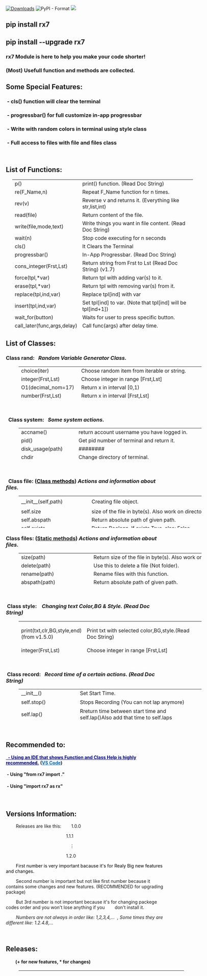 <!--![PyPI - Downloads](https://img.shields.io/pypi/dm/rx7?color=green1)-->
[![Downloads](https://pepy.tech/badge/rx7/month)](https://pepy.tech/project/rx7/month)
![PyPI - Format](https://img.shields.io/pypi/format/rx7?color=blue) 
![](https://img.shields.io/badge/Python-3.x-blue) 
## pip install rx7
## pip install --upgrade&nbsp;rx7

<!--code coverage percentage: ![coverage](https://img.shields.io/badge/Code%20Size-25%20kB-blue)-->
<h3>rx7 Module is here to help you make your code shorter!</h3>
<h3>(Most) Usefull function and methods are collected.</h3>
<h2>Some Special Features:</h2>
<h3>&nbsp;- cls() function will clear the terminal</h3>
<h3>&nbsp;- progressbar() for full customize in-app progressbar</h3>
<h3>&nbsp;- Write with random colors in terminal using style class</h3>
<h3>&nbsp;- Full access to files with file and files class</h3>
<p>&nbsp;</p>
<h2>List of Functions:</h2>
<table style="height: 471px; width: 567px; margin-left: 20px;">
<tbody>
<tr>
<td style="width: 155px;">p()</td>
<td style="width: 396px;">print() function. (Read Doc String)</td>
</tr>
<tr>
<td style="width: 155px;">re(F_Name,n)</td>
<td style="width: 396px;">Repeat F_Name function for n times.</td>
</tr>
<tr>
<td style="width: 155px;">rev(v)</td>
<td style="width: 396px;">Reverse v and returns it. (Everything like str,list,int)</td>
</tr>
<tr>
<td style="width: 155px;">read(file)</td>
<td style="width: 396px;">Return content of the file.</td>
</tr>
<tr>
<td style="width: 155px;">write(file,mode,text)</td>
<td style="width: 396px;">Write things you want in file content.&nbsp;(Read Doc String)</td>
</tr>
<tr>
<td style="width: 155px;">wait(n)</td>
<td style="width: 396px;">Stop code executing for n seconds</td>
</tr>
<tr>
<td style="width: 155px;">cls()</td>
<td style="width: 396px;">It Clears the Terminal</td>
</tr>
<tr>
<td style="width: 155px;">progressbar()</td>
<td style="width: 396px;">In-App Progressbar. (Read Doc String)</td>
</tr>
<tr>
<td style="width: 155px;">cons_integer(Frst,Lst)</td>
<td style="width: 396px;">Return string from Frst to Lst (Read Doc String) (v1.7)</td>
</tr>
<tr>
<td style="width: 155px;">force(tpl,*var)</td>
<td style="width: 396px;">Return tpl with adding var(s) to it.</td>
</tr>
<tr>
<td style="width: 155px;">erase(tpl,*var)</td>
<td style="width: 396px;">Return tpl with removing var(s) from it.</td>
</tr>
<tr>
<td style="width: 155px;">replace(tpl,ind,var)</td>
<td style="width: 396px;">Replace tpl[ind] with var</td>
</tr>
<tr>
<td style="width: 155px;">insert(tpl,ind,var)</td>
<td style="width: 396px;">Set tpl[ind] to var. (Note that tpl[ind] will be tpl[ind+1])</td>
</tr>
<tr>
<td style="width: 155px;">wait_for(button)</td>
<td style="width: 396px;">Waits for user to press specific button.&nbsp;</td>
</tr>
<tr>
<td style="width: 155px;">call_later(func,args,delay)</td>
<td style="width: 396px;">Call func(args) after delay time.&nbsp;</td>
</tr>
</tbody>
</table>
<h2>List of Classes:</h2>
<h3>Class rand:&nbsp; &nbsp;<em>Random&nbsp;Variable&nbsp;Generator&nbsp;Class.</em></h3>
<table style="height: 100px; width: 574px; margin-left: 40px;" cellpadding="5px">
<tbody>
<tr>
<td style="width: 173px;">choice(iter)</td>
<td style="width: 387px;">Choose random item from iterable or string.</td>
</tr>
<tr>
<td style="width: 173px;">integer(Frst,Lst)</td>
<td style="width: 387px;">Choose integer in range [Frst,Lst]</td>
</tr>
<tr>
<td style="width: 173px;">O1(decimal_nom=17)</td>
<td style="width: 387px;">Return x in interval [0,1)</td>
</tr>
<tr>
<td style="width: 173px;">number(Frst,Lst)</td>
<td style="width: 387px;">Return x in interval [Frst,Lst]</td>
</tr>
</tbody>
</table>
<p>&nbsp;</p>
<h3>&nbsp; Class system:&nbsp; &nbsp;<em>Some system actions.</em></h3>
<table style="height: 100px; width: 574px; margin-left: 40px;" cellpadding="5px">
<tbody>
<tr>
<td style="width: 173px;">accname()</td>
<td style="width: 387px;">
<div>
<div>return&nbsp;account&nbsp;username&nbsp;you&nbsp;have&nbsp;logged&nbsp;in.</div>
</div>
</td>
</tr>
<tr>
<td style="width: 173px;">pid()</td>
<td style="width: 387px;">
<div>
<div>Get&nbsp;pid&nbsp;number&nbsp;of&nbsp;terminal&nbsp;and&nbsp;return&nbsp;it.</div>
</div>
</td>
</tr>
<tr>
<td style="width: 173px;">disk_usage(path)</td>
<td style="width: 387px;">########</td>
</tr>
<tr>
<td style="width: 173px;">chdir</td>
<td style="width: 387px;">Change directory of terminal.</td>
</tr>
<tr>
<td style="width: 173px;">SHUT_DOWN()</td>
<td style="width: 387px;">Shut Down the PC.</td>
</tr>
<tr>
<td style="width: 173px;">RESTART()</td>
<td style="width: 387px;">Restart the PC.</td>
</tr>
<tr>
<td style="width: 173px;">terminal_size()</td>
<td style="width: 387px;">Return terminal size in tuple&nbsp; (columns,lines).&nbsp;</td>
</tr>
<tr>
<td style="width: 173px;">cwd()</td>
<td style="width: 387px;">Return Carrent Working Directory.&nbsp;</td>
</tr>
</tbody>
</table>
<p>&nbsp;</p>
<h3>&nbsp; Class file: (<span style="text-decoration: underline;"><span style="color: #000000; text-decoration: underline;">C</span></span><strong><span style="text-decoration: underline;"><span style="color: #000000; text-decoration: underline;">lass methods</span></span>)&nbsp;</strong><em>Actions and information about files.</em></h3>
<table style="height: 100px; width: 574px; margin-left: 40px;" cellpadding="5px">
<tbody>
<tr style="height: 36px;">
<td style="width: 173px; height: 36px;">__init__(self,path)</td>
<td style="width: 387px; height: 36px;">Creating file object.</td>
</tr>
<tr style="height: 18px;">
<td style="width: 173px; height: 18px;">self.size</td>
<td style="width: 387px; height: 18px;">
<div>
<div>size&nbsp;of&nbsp;the&nbsp;file&nbsp;in&nbsp;byte(s).&nbsp;Also&nbsp;work&nbsp;on&nbsp;directories.</div>
</div>
</td>
</tr>
<tr style="height: 18px;">
<td style="width: 173px; height: 18px;">self.abspath</td>
<td style="width: 387px; height: 18px;">
<div>
<div>Return&nbsp;absolute&nbsp;path&nbsp;of&nbsp;given&nbsp;path.</div>
</div>
</td>
</tr>
<tr style="height: 18px;">
<td style="width: 173px; height: 18px;">self.exists</td>
<td style="width: 387px; height: 18px;">Return Boolean. If exists True, else: False</td>
</tr>
<tr style="height: 18px;">
<td style="width: 173px; height: 18px;">self.mdftime</td>
<td style="width: 387px; height: 18px;">
<div>
<div>Get&nbsp;last&nbsp;modify&nbsp;time&nbsp;of&nbsp;the&nbsp;file.</div>
</div>
</td>
</tr>
<tr style="height: 18px;">
<td style="width: 173px; height: 18px;">self.acstime</td>
<td style="width: 387px; height: 18px;">
<div>
<div>Get&nbsp;last&nbsp;access&nbsp;time&nbsp;of&nbsp;the&nbsp;file.</div>
</div>
</td>
</tr>
<tr style="height: 18px;">
<td style="width: 173px; height: 18px;">self.type</td>
<td style="width: 387px; height: 18px;">
<div>
<div>'file' for files and 'dir' for directories.</div>
</div>
</td>
</tr>
<tr style="height: 18px;">
<td style="width: 173px; height: 18px;">self.content&nbsp;&nbsp;(only for files)</td>
<td style="width: 387px; height: 18px;">
<div>
<div>If self.type=='file': content is files.read(self.path)</div>
</div>
</td>
</tr>
<tr style="height: 18px;">
<td style="width: 173px; height: 18px;">self.files&nbsp; &nbsp; &nbsp; &nbsp;(only for dirs)</td>
<td style="width: 387px; height: 18px;">
<div>
<div>A list that contains only Files in Self (NOT subdirs)</div>
</div>
</td>
</tr>
<tr style="height: 18px;">
<td style="width: 173px; height: 18px;">self.file_list&nbsp; (only for dirs)</td>
<td style="width: 387px; height: 18px;">
<div>
<div>List of all files and dirs of self (seprated pro)</div>
</div>
</td>
</tr>
<tr style="height: 18px;">
<td style="width: 173px; height: 18px;">self.all_files&nbsp;(only for dirs)</td>
<td style="width: 387px; height: 18px;">
<div>
<div>List of all files of self (their path depends on self.path)</div>
</div>
</td>
</tr>
<tr style="height: 18px;">
<td style="width: 173px; height: 18px;">self.all_files_sep (only for dirs)</td>
<td style="width: 387px; height: 18px;">
<div>
<div>self.all_files but seprated by directories.</div>
</div>
</td>
</tr>
<tr style="height: 18px;">
<td style="width: 173px; height: 18px;">self.delete()</td>
<td style="width: 387px; height: 18px;">
<div>
<div>Use&nbsp;this&nbsp;to&nbsp;delete file or folder.</div>
</div>
</td>
</tr>
<tr style="height: 18px;">
<td style="width: 173px; height: 18px;">self.rename(new_name)</td>
<td style="width: 387px; height: 18px;">
<div>
<div>Rename&nbsp;file with&nbsp;this&nbsp;method.</div>
</div>
</td>
</tr>
<tr style="height: 18px;">
<td style="width: 173px; height: 18px;">self.move(dst)</td>
<td style="width: 387px; height: 18px;">Move file from path to dst. (Read Doc String of copy func)</td>
</tr>
<tr style="height: 18px;">
<td style="width: 173px; height: 18px;">self.copy(dst)</td>
<td style="width: 387px; height: 18px;">Copy file from self.path to dst. (Also you can use it as rename)</td>
</tr>
<tr style="height: 18px;">
<td style="width: 173px; height: 18px;">self.hide(path)</td>
<td style="width: 387px; height: 18px;">Hide given path. (It can be file or directory.)</td>
</tr>
<tr style="height: 18px;">
<td style="width: 173px; height: 18px;">self.read_only(mode=True)</td>
<td style="width: 387px; height: 18px;">Make file or folder read-only. (Read Doc String)</td>
</tr>
</tbody>
</table>
<h3>Class files: (<span style="text-decoration: underline;">Static</span><strong><span style="text-decoration: underline;">&nbsp;methods</span>)&nbsp;</strong><em>Actions and information about files.</em></h3>
<table style="height: 100px; width: 574px; margin-left: 40px;" cellpadding="5px">
<tbody>
<tr>
<td style="width: 173px;">size(path)</td>
<td style="width: 387px;">
<div>
<div>Return&nbsp;size&nbsp;of&nbsp;the&nbsp;file&nbsp;in&nbsp;byte(s).&nbsp;Also&nbsp;work&nbsp;on&nbsp;directories.</div>
</div>
</td>
</tr>
<tr>
<td style="width: 173px;">delete(path)</td>
<td style="width: 387px;">
<div>
<div>Use&nbsp;this&nbsp;to&nbsp;delete&nbsp;a&nbsp;file&nbsp;(Not&nbsp;folder).</div>
</div>
</td>
</tr>
<tr>
<td style="width: 173px;">rename(path)</td>
<td style="width: 387px;">
<div>
<div>Rename&nbsp;files&nbsp;with&nbsp;this&nbsp;function.</div>
</div>
</td>
</tr>
<tr>
<td style="width: 173px;">abspath(path)</td>
<td style="width: 387px;">
<div>
<div>Return&nbsp;absolute&nbsp;path&nbsp;of&nbsp;given&nbsp;path.</div>
</div>
</td>
</tr>
<tr>
<td style="width: 173px;">exists(path)</td>
<td style="width: 387px;">Return Boolean. If exists True, else: False</td>
</tr>
<tr>
<td style="width: 173px;">mdftime(path)</td>
<td style="width: 387px;">
<div>
<div>Get&nbsp;last&nbsp;modify&nbsp;time&nbsp;of&nbsp;the&nbsp;file.</div>
</div>
</td>
</tr>
<tr>
<td style="width: 173px;">acstime(path)</td>
<td style="width: 387px;">
<div>
<div>Get&nbsp;last&nbsp;access&nbsp;time&nbsp;of&nbsp;the&nbsp;file.</div>
</div>
</td>
</tr>
<tr>
<td style="width: 173px;">move(src,dst)</td>
<td style="width: 387px;">Move file from src to dst. (Read Doc String of copy func)</td>
</tr>
<tr>
<td style="width: 173px;">copy(src,dst)</td>
<td style="width: 387px;">Copy file from src to dst. (Also work on folders)</td>
</tr>
<tr>
<td style="width: 173px;">hide(path)</td>
<td style="width: 387px;">Hide given path. (It can be file or directory.)</td>
</tr>
<tr>
<td style="width: 173px;">read_only(path,mode=True)</td>
<td style="width: 387px;">Make file or folder read-only. (Read Doc String)</td>
</tr>
<tr>
<td style="width: 173px;">read(path)</td>
<td style="width: 387px;">Return content of the path</td>
</tr>
<tr>
<td style="width: 173px;">write(path,text='',...)</td>
<td style="width: 387px;">Same as write function.</td>
</tr>
<tr>
<td style="width: 173px;">isdir(path)</td>
<td style="width: 387px;">Return True for directory and False for others.</td>
</tr>
<tr>
<td style="width: 173px;">isfile(path)</td>
<td style="width: 387px;">Return True for file and False for others.</td>
</tr>
</tbody>
</table>
<p>&nbsp;</p>
<h3>&nbsp;Class style:&nbsp; &nbsp; <em>Changing text Color,BG &amp; Style. (Read Doc String)</em></h3>
<table style="height: 100px; width: 574px; margin-left: 40px;" cellpadding="5px">
<tbody>
<tr style="height: 15.0625px;">
<td style="width: 173px; height: 15.0625px;">
<p>print(txt,clr,BG,style,end)<br />(from v1.5.0)</p>
</td>
<td style="width: 387px; height: 15.0625px;">Print txt with selected color,BG,style.(Read Doc String)</td>
</tr>
<tr style="height: 18px;">
<td style="width: 173px; height: 18px;">integer(Frst,Lst)</td>
<td style="width: 387px; height: 18px;">Choose integer in range [Frst,Lst]</td>
</tr>
</tbody>
</table>
<p>&nbsp;</p>
<h3>&nbsp;Class record:&nbsp; &nbsp;<em>Record time of a certain actions. (Read Doc String)</em></h3>
<table style="height: 100px; width: 574px; margin-left: 40px;" cellpadding="5px">
<tbody>
<tr style="height: 18px;">
<td style="width: 173px; height: 18px;">__init__()</td>
<td style="width: 387px; height: 18px;">Set Start Time.</td>
</tr>
<tr style="height: 30px;">
<td style="width: 173px; height: 30px;">self.stop()</td>
<td style="width: 387px; height: 30px;">Stops Recording (You can not lap anymore)</td>
</tr>
<tr style="height: 23.8125px;">
<td style="width: 173px; height: 23.8125px;">self.lap()</td>
<td style="width: 387px; height: 23.8125px;">Rreturn time between start time and self.lap()Also add that time to self.laps</td>
</tr>
<tr style="height: 23.8125px;">
<td style="width: 173px; height: 23.8125px;">self.laps</td>
<td style="width: 387px; height: 23.8125px;">A list that contains all laps you have done</td>
</tr>
</tbody>
</table>
<p>&nbsp;</p>
<h2>Recommended to:</h2>
<p><span style="text-decoration: underline; color: #000080;"><strong>&nbsp; - Using an IDE that shows Function and Class Help is highly recommended.</strong></span>&nbsp;<strong>(<span style="color: #ff6600;"><a style="color: #0066b8;" title="Microsoft Visual Studio Code" href="https://code.visualstudio.com/" target="_blank" rel="noopener">VS Code</a></span>)</strong></p>
<h4>&nbsp;- Using "from rx7 import ."</h4>
<h4>&nbsp;- Using "import rx7 as rx"</h4>
<h4>&nbsp;</h4>
<h2>Versions Information:</h2>
<p>&nbsp; &nbsp; &nbsp; &nbsp; Releases are like this:&nbsp; &nbsp; &nbsp; &nbsp; 1.0.0</p>
<p>&nbsp; &nbsp; &nbsp; &nbsp; &nbsp; &nbsp; &nbsp; &nbsp; &nbsp; &nbsp; &nbsp; &nbsp; &nbsp; &nbsp; &nbsp; &nbsp; &nbsp; &nbsp; &nbsp; &nbsp; &nbsp; &nbsp; &nbsp; &nbsp; 1.1.1</p>
<p>&nbsp; &nbsp; &nbsp; &nbsp; &nbsp; &nbsp; &nbsp; &nbsp; &nbsp; &nbsp; &nbsp; &nbsp; &nbsp; &nbsp; &nbsp; &nbsp; &nbsp; &nbsp; &nbsp; &nbsp; &nbsp; &nbsp; &nbsp; &nbsp; &nbsp; &nbsp;⋮</p>
<p>&nbsp; &nbsp; &nbsp; &nbsp; &nbsp; &nbsp; &nbsp; &nbsp; &nbsp; &nbsp; &nbsp; &nbsp; &nbsp; &nbsp; &nbsp; &nbsp; &nbsp; &nbsp; &nbsp; &nbsp; &nbsp; &nbsp; &nbsp; &nbsp; 1.2.0</p>
<p>&nbsp; &nbsp; &nbsp; &nbsp; <span style="background-color: #ffffff; color: #000000;">First number is very important bacause it's for Realy Big new features and changes.</span></p>
<p>&nbsp; &nbsp; &nbsp; &nbsp; Second number is important but not like first number because it contains some changes and new features. (RECOMMENDED for upgrading package)</p>
<p>&nbsp; &nbsp; &nbsp; &nbsp; But 3rd number is not important because it's for changing packege codes order and you won't lose anything if you&nbsp; &nbsp; &nbsp; &nbsp; don't install it.</p>
<p>&nbsp; &nbsp; &nbsp; &nbsp; <em>Numbers are not always in order like: 1,2,3,4,...&nbsp; , Some times they are different like: 1.2.4.8,...</em></p>
<p>&nbsp;</p>
<h2>Releases:</h2>
<h4>&nbsp; &nbsp; &nbsp; &nbsp; &nbsp;(+ for new features, * for changes)</h4>
<table style="height: 10px; margin-left: 40px; width: 519px;" cellpadding="5">
<tbody>
<tr style="height: 42px;">
<td style="width: 119px; height: 42px; text-align: center;"><strong>Version</strong></td>
<td style="width: 153px; height: 42px; text-align: center;"><strong>Release Date</strong></td>
<td style="width: 513px; height: 42px; text-align: center;"><strong>New Features &amp; Changes</strong></td>
</tr>
<tr style="height: 25px;">
<td style="width: 119px; height: 25px; text-align-last: center;">1.0.0</td>
<td style="width: 153px; height: 25px;">&nbsp; &nbsp;03/18/2020</td>
<td style="width: 513px; height: 25px; text-align: center;">####</td>
</tr>
<tr style="height: 25px;">
<td style="width: 119px; height: 25px; text-align-last: center;">1.3.0</td>
<td style="width: 153px; height: 25px;">&nbsp; &nbsp;04/08/2020</td>
<td style="width: 513px; height: 25px; text-align: center;">
<div>+ __init__ &amp; read &amp; write &amp; content&nbsp; func&nbsp;of&nbsp;file&nbsp;class</div>
<div>* Prgoressbar&nbsp;default&nbsp;args</div>
</td>
</tr>
<tr style="height: 32.0156px;">
<td style="width: 119px; height: 32.0156px; text-align-last: center;">1.5.0</td>
<td style="width: 153px; height: 32.0156px;">&nbsp; &nbsp;04/21/2020</td>
<td style="width: 513px; height: 32.0156px; text-align: center;">
<div>+ 'replace' and insert 'functions' for tuples</div>
<div>+ 'end' arg for style.print()</div>
<div>+ 'self.laps' in record class will display all laps</div>
<div>* style.text =&gt; style.print</div>
<div>* record.stop =&gt; record.lap</div>
<div>* now 'record.stop()' will stop recording.</div>
</td>
</tr>
<tr style="height: 32.0156px;">
<td style="width: 119px; height: 32.0156px; text-align-last: center;">1.7.0</td>
<td style="width: 153px; height: 32.0156px;">&nbsp; &nbsp;05/08/2020</td>
<td style="width: 513px; height: 32.0156px; text-align: center;">
<div>+ call_later()&nbsp;&nbsp;-&nbsp;&nbsp;wait_for()</div>
<div>+ terminal_size()&nbsp;&nbsp;-&nbsp;&nbsp;cwd()</div>
<div>+ right_port,left_port arg for progressbar()</div>
<div>+ file.remove() for static usage</div>
<div>+ self.type in file class</div>
<div>+ if in file(x), x is a directory:<br />x.files , x.file_list , x.all_files , x.all_files_sep</div>
<div>+ file.isdir() , file.isfile() for static usage.</div>
<div>* string() =&gt; cons_int()</div>
<div>* progressbar() arg names</div>
<div>* file.delete() and file.delete_dir()&nbsp;=&gt;&nbsp;delete()</div>
<div>* Change replace() and insert() args oreder</div>
</td>
</tr>
</tbody>
</table>
<p>&nbsp;</p>
<p>&nbsp;</p>
<p>&nbsp;</p>
